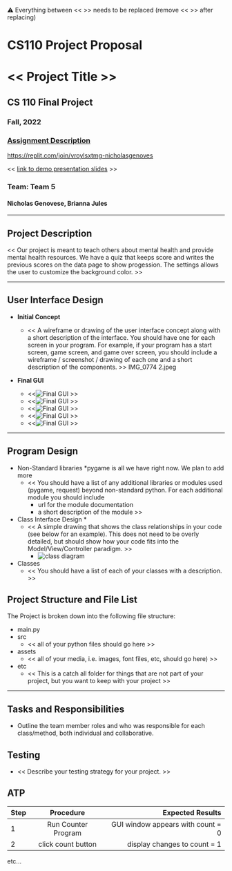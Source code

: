 :warning: Everything between << >> needs to be replaced (remove << >> after replacing)
# CS110 Project Proposal
# << Project Title >>
## CS 110 Final Project
### Fall, 2022
### [Assignment Description](https://docs.google.com/document/d/1H4R6yLL7som1lglyXWZ04RvTp_RvRFCCBn6sqv-82ps/edit?usp=sharing)

https://replit.com/join/vroylsxtmg-nicholasgenoves

<< [link to demo presentation slides](#) >>

### Team: Team 5
#### Nicholas Genovese, Brianna Jules

***

## Project Description

<< Our project is meant to teach others about mental health and provide mental health resources. We have a quiz that keeps score and writes the previous scores on the data page to show progession. The settings allows the user to customize the background color. >>
***    

## User Interface Design

- **Initial Concept**
  - << A wireframe or drawing of the user interface concept along with a short description of the interface. You should have one for each screen in your program. For example, if your program has a start screen, game screen, and game over screen, you should include a wireframe / screenshot / drawing of each one and a short description of the components. >>
   IMG_0774 2.jpeg 
    
- **Final GUI**
  - <<![Final GUI](homescreensc.png) >>
  - <<![Final GUI](loginsc.png) >>
  - <<![Final GUI](quizsc.png) >>
  - <<![Final GUI](resourcessc.png) >>
  - <<![Final GUI](settingssc.png) >>
***        

## Program Design

* Non-Standard libraries
    *pygame is all we have right now. We plan to add more
    * << You should have a list of any additional libraries or modules used (pygame, request) beyond non-standard python. 
         For each additional module you should include
         - url for the module documentation
         - a short description of the module >>
* Class Interface Design
  * 
    * << A simple drawing that shows the class relationships in your code (see below for an example). This does not need to be overly detailed, but should show how your code fits into the Model/View/Controller paradigm. >>
        * ![class diagram](assets/class_diagram.jpg) 
* Classes
    * << You should have a list of each of your classes with a description. >>

## Project Structure and File List

The Project is broken down into the following file structure:

* main.py
* src
    * << all of your python files should go here >>
* assets
    * << all of your media, i.e. images, font files, etc, should go here) >>
* etc
    * << This is a catch all folder for things that are not part of your project, but you want to keep with your project >>

***

## Tasks and Responsibilities 

   * Outline the team member roles and who was responsible for each class/method, both individual and collaborative.

## Testing

* << Describe your testing strategy for your project. >>

## ATP

| Step                 |Procedure             |Expected Results                   |
|----------------------|:--------------------:|----------------------------------:|
|  1                   | Run Counter Program  |GUI window appears with count = 0  |
|  2                   | click count button   | display changes to count = 1      |
etc...
